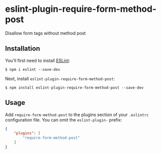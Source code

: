 # eslint-plugin-require-form-method-post

Disallow form tags without method post

## Installation

You'll first need to install [ESLint](http://eslint.org):

```
$ npm i eslint --save-dev
```

Next, install `eslint-plugin-require-form-method-post`:

```
$ npm install eslint-plugin-require-form-method-post --save-dev
```


## Usage

Add `require-form-method-post` to the plugins section of your `.eslintrc` configuration file. You can omit the `eslint-plugin-` prefix:

```json
{
    "plugins": [
        "require-form-method-post"
    ]
}
```





